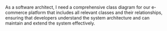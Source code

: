 As a software architect, I need a comprehensive class diagram for our e-commerce platform that includes all relevant classes and their relationships, ensuring that developers understand the system architecture and can maintain and extend the system effectively.
